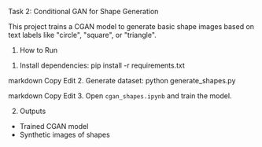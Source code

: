 Task 2: Conditional GAN for Shape Generation

This project trains a CGAN model to generate basic shape images based on text labels like "circle", "square", or "triangle".

1) How to Run
1. Install dependencies:
pip install -r requirements.txt

markdown
Copy
Edit
2. Generate dataset:
python generate_shapes.py

markdown
Copy
Edit
3. Open `cgan_shapes.ipynb` and train the model.

2) Outputs
- Trained CGAN model
- Synthetic images of shapes
